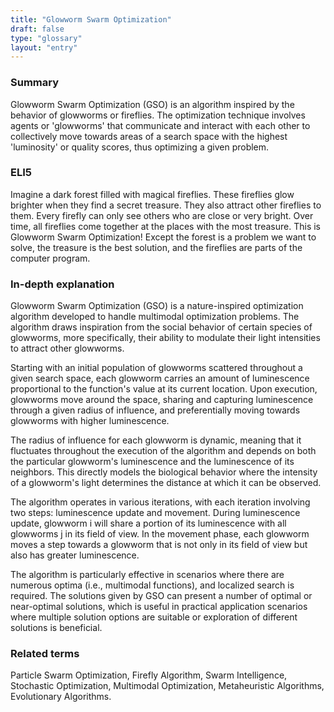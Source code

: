 ```yaml
---
title: "Glowworm Swarm Optimization"
draft: false
type: "glossary"
layout: "entry"
---
```


### Summary
Glowworm Swarm Optimization (GSO) is an algorithm inspired by the behavior of glowworms or fireflies. The optimization technique involves agents or 'glowworms' that communicate and interact with each other to collectively move towards areas of a search space with the highest 'luminosity' or quality scores, thus optimizing a given problem.

### ELI5
Imagine a dark forest filled with magical fireflies. These fireflies glow brighter when they find a secret treasure. They also attract other fireflies to them. Every firefly can only see others who are close or very bright. Over time, all fireflies come together at the places with the most treasure. This is Glowworm Swarm Optimization! Except the forest is a problem we want to solve, the treasure is the best solution, and the fireflies are parts of the computer program.

### In-depth explanation
Glowworm Swarm Optimization (GSO) is a nature-inspired optimization algorithm developed to handle multimodal optimization problems. The algorithm draws inspiration from the social behavior of certain species of glowworms, more specifically, their ability to modulate their light intensities to attract other glowworms.

Starting with an initial population of glowworms scattered throughout a given search space, each glowworm carries an amount of luminescence proportional to the function's value at its current location. Upon execution, glowworms move around the space, sharing and capturing luminescence through a given radius of influence, and preferentially moving towards glowworms with higher luminescence.

The radius of influence for each glowworm is dynamic, meaning that it fluctuates throughout the execution of the algorithm and depends on both the particular glowworm's luminescence and the luminescence of its neighbors. This directly models the biological behavior where the intensity of a glowworm's light determines the distance at which it can be observed.

The algorithm operates in various iterations, with each iteration involving two steps: luminescence update and movement. During luminescence update, glowworm i will share a portion of its luminescence with all glowworms j in its field of view. In the movement phase, each glowworm moves a step towards a glowworm that is not only in its field of view but also has greater luminescence.

The algorithm is particularly effective in scenarios where there are numerous optima (i.e., multimodal functions), and localized search is required. The solutions given by GSO can present a number of optimal or near-optimal solutions, which is useful in practical application scenarios where multiple solution options are suitable or exploration of different solutions is beneficial.

### Related terms
Particle Swarm Optimization, Firefly Algorithm, Swarm Intelligence, Stochastic Optimization, Multimodal Optimization, Metaheuristic Algorithms, Evolutionary Algorithms.

